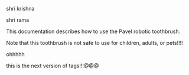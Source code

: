 shri krishna

shri rama

This documentation describes how to use the Pavel robotic toothbrush.

Note that this toothbrush is not safe to use for children, adults, or pets!!!!

ohhhhh


this is the next version of tags!!!@@@
